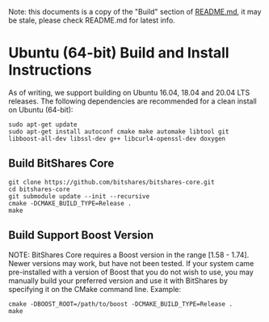 Note: this documents is a copy of the "Build" section of [README.md](https://github.com/bitshares/bitshares-core/blob/master/README.md#build), it may be stale, please check README.md for latest info.

# Ubuntu (64-bit) Build and Install Instructions
As of writing, we support building on Ubuntu 16.04, 18.04 and 20.04 LTS releases.
The following dependencies are recommended for a clean install on Ubuntu (64-bit):

    sudo apt-get update
    sudo apt-get install autoconf cmake make automake libtool git libboost-all-dev libssl-dev g++ libcurl4-openssl-dev doxygen

## Build BitShares Core

    git clone https://github.com/bitshares/bitshares-core.git
    cd bitshares-core
    git submodule update --init --recursive
    cmake -DCMAKE_BUILD_TYPE=Release .
    make 

## Build Support Boost Version
NOTE: BitShares Core requires a Boost version in the range [1.58 - 1.74]. Newer versions may work, but have not been tested. If your system came pre-installed with a version of Boost that you do not wish to use, you may manually build your preferred version and use it with BitShares by specifying it on the CMake command line. Example:

    cmake -DBOOST_ROOT=/path/to/boost -DCMAKE_BUILD_TYPE=Release .
    make
